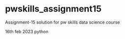 # pwskills_assignment15
Assignment-15 solution for pw skills data science course

16th feb 2023 python
